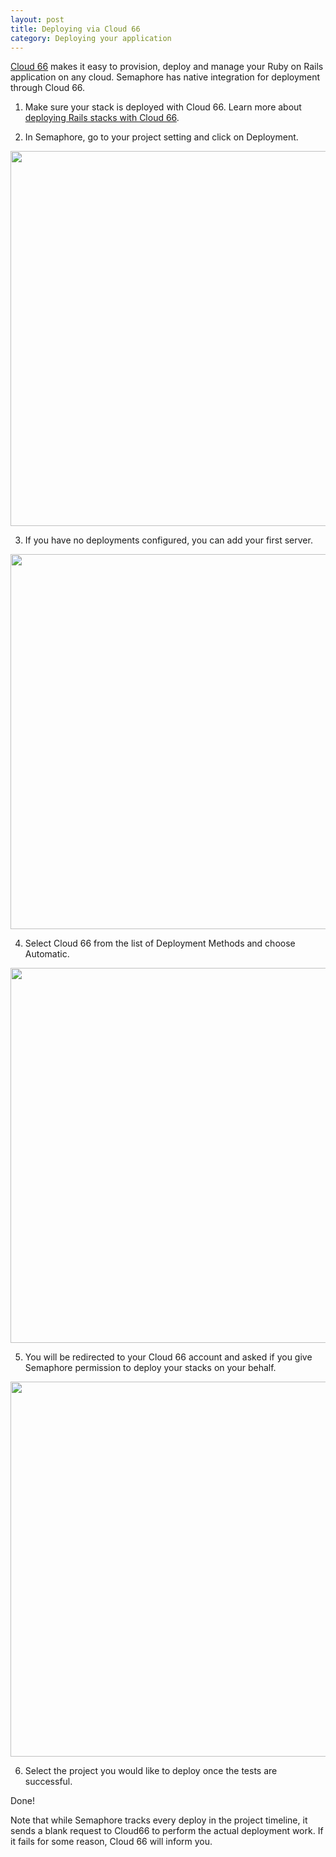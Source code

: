 ```yaml
---
layout: post
title: Deploying via Cloud 66
category: Deploying your application
---
```


[Cloud 66](https://www.cloud66.com) makes it easy to provision, deploy and manage your Ruby on Rails application on any cloud. Semaphore has native integration for deployment through Cloud 66.

1) Make sure your stack is deployed with Cloud 66. Learn more about [deploying Rails stacks with Cloud 66](https://www.cloud66.com/help/first_stack).

2) In Semaphore, go to your project setting and click on Deployment.

<img src="/docs/assets/img/cloud66-integration/project_settings.png" width="600">

3) If you have no deployments configured, you can add your first server.

<img src="/docs/assets/img/cloud66-integration/project_settings_deployment.png" width="600">

4) Select Cloud 66 from the list of Deployment Methods and choose Automatic.

<img src="/docs/assets/img/cloud66-integration/deployment_method.png" width="600">

5) You will be redirected to your Cloud 66 account and asked if you give Semaphore permission to deploy your stacks on your behalf.

<img src="/docs/assets/img/cloud66-integration/oauth_access_rights.png" width="600">


6) Select the project you would like to deploy once the tests are successful.

Done!

Note that while Semaphore tracks every deploy in the project timeline, it sends a blank request to Cloud66 to perform the actual deployment work. If it fails for some reason, Cloud 66 will inform you.

